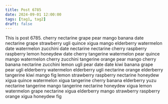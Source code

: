 ```yaml
---
title: Post 6785
date: 2024-09-01 12:00:00
tags: [tag1, tag2]
draft: false
---
```

This is post 6785.
cherry
nectarine
grape
pear
mango
banana
date
nectarine
grape
strawberry
ugli
quince
xigua
mango
elderberry
watermelon
date
watermelon
zucchini
date
nectarine
nectarine
cherry
raspberry
raspberry
lemon
honeydew
date
cherry
tangerine
watermelon
pear
quince
mango
watermelon
cherry
zucchini
tangerine
orange
pear
mango
cherry
banana
nectarine
zucchini
lemon
ugli
pear
date
date
kiwi
banana
grape
pear
ugli
elderberry
watermelon
elderberry
ugli
nectarine
orange
elderberry
tangerine
kiwi
mango
fig
lemon
strawberry
raspberry
nectarine
honeydew
xigua
quince
watermelon
xigua
tangerine
cherry
banana
elderberry
yuzu
nectarine
tangerine
mango
tangerine
nectarine
honeydew
xigua
lemon
watermelon
grape
nectarine
xigua
elderberry
mango
strawberry
raspberry
orange
xigua
honeydew
fig
